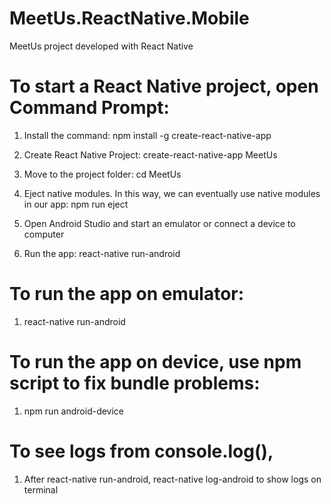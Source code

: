 # MeetUs.ReactNative.Mobile
MeetUs project developed with React Native

# To start a React Native project, open Command Prompt:

1) Install the command: npm install -g create-react-native-app

2) Create React Native Project: create-react-native-app MeetUs

3) Move to the project folder: cd MeetUs

4) Eject native modules. In this way, we can eventually use native modules in our app: npm run eject

5) Open Android Studio and start an emulator or connect a device to computer

6) Run the app: react-native run-android

# To run the app on emulator:

1) react-native run-android

# To run the app on device, use npm script to fix bundle problems:

1) npm run android-device

# To see logs from console.log(), 

1) After react-native run-android, react-native log-android to show logs on terminal

